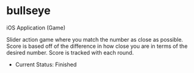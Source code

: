 # bullseye
iOS Application (Game)

Slider action game where you match the number as close as possible. Score is based off of the difference in how close you are in terms of the desired number. Score is tracked with each round.

- Current Status: Finished
